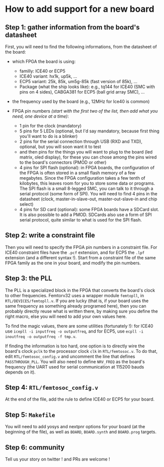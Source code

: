 How to add support for a new board
==================================

Step 1: gather information from the board's datasheet
-----------------------------------------------------

First, you will need to find the following informations, from the datasheet of the board:

- which FPGA the board is using:
   - familly: ICE40 or ECP5
   - ICE40 variant: hx1k, up5k, ...
   - ECP5 variant: 25k, 85k, um5g-85k (fast version of 85k), ...
   - Package (what the ship looks like): e.g., tq144 for ICE40 (SMC with pins on 4 sides), CABGA381 for ECP5 (ball grid array SMC), ...

- the frequency used by the board (e.g., 12MHz for Ice40 is common)

- FPGA pin numbers _(start with the first two of the list, then add what you need, one device at a time)_:
   - 1 pin for the clock (mandatory)
   - 5 pins for 5 LEDs (optional, but I'd say mandatory, because first thing you'll want to do is a blinker)
   - 2 pins for the serial connection through USB (RXD and TXD), optional, but you will soon want it to test
   - and then pins for the things you will want to plug to the board (led matrix, oled display), for these
     you can chose among the pins wired to the board's connectors (PMOD or other)
   - 4 pins for SPI flash (optional): in FPGA boards, the configuration of the FPGA is often stored in a small
     flash memory of a few megabytes. Since the FPGA configuration takes a few tenth of kilobytes, this leaves
     room for you to store some data or programs. The SPI flash is a small 8-legged SMC, you can talk to it
     through a serial protocol (some form of SPI). You will need to find 4 pins in the datasheet (clock,
     master-in-slave-out, master-out-slave-in and chip select)
   - 4 pins for SD card (optional): some FPGA boards have a SDCard slot. It is also possible to add a PMOD.
     SDCards also use a form of SPI serial protocol, quite similar to what is used for the SPI flash. 

Step 2: write a constraint file
-------------------------------

Then you will need to specify the FPGA pin numbers in a constraint file. For ICE40 constraint files have the `.pcf` extension,
and for ECP5 the `.lpf` extension (and a different syntax !). Start from a constraint file of the same FPGA family as the one
in your board, and modify the pin numbers.

Step 3: the PLL
---------------

The PLL is a specialized block in the FPGA that converts the board's clock to other frequencies. Femtorv32 uses a wrapper
module `femtopll`, in `RTL/DEVICES/femtopll.v`. If you are lucky (that is, if your board uses the same frequency as something
already programed here), then you can probably directly reuse what is written there, by making sure you define the right macro,
else you will need to add your own values here. 

To find the magic values, there are some utilities (fortunately !):
for ICE40 use `icepll -i inputfreq -o outputfreq`, and for ECP5, use
`ecpll -i inoutfreq -o outputfreq -f tmp.v`.

If finding the information is too hard, one option is to directly wire
the board's clock `pclk` to the processor clock `clk` in
`RTL/femtosoc.v`. To do that, edit `RTL/femtosoc_config.v` and uncomment
the line that defines `PASSTHROUGH_PLL`. You will also need to define 
`NRV_FREQ` as the board's frequency (the UART used for serial communication
at 115200 bauds depends on it).

Step 4: `RTL/femtosoc_config.v`
-------------------------------

At the end of the file, add the rule to define ICE40 or ECP5 for your board.

Step 5: `Makefile`
------------------

You will need to add yosys and nextpnr options for your board (at the beginning of the file), as well as `BOARD`,
`BOARD.synth` and `BOARD.prog` targets.

Step 6: community
-----------------

Tell us your story on twitter ! and PRs are welcome !